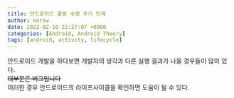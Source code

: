 ```yaml
---
title: 안드로이드 활동 수명 주기 단계
author: korsw
date: 2022-02-10 22:27:07 +0900
categories: [Android, Android Theory]
tags: [android, activity, lifecycle]
---
```


안드로이드 개발을 하다보면 개발자의 생각과 다른 실행 결과가 나올 경우들이 많이 있다.<br/>
~~대부분은 버그입니다~~<br/>
이러한 경우 안드로이드의 라이프사이클을 확인하면 도움이 될 수 있다.<br/>
<br/>


